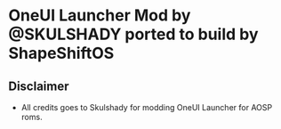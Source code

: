# OneUI Launcher Mod by @SKULSHADY ported to build by ShapeShiftOS

## Disclaimer
- All credits goes to Skulshady for modding OneUI Launcher for AOSP roms.

